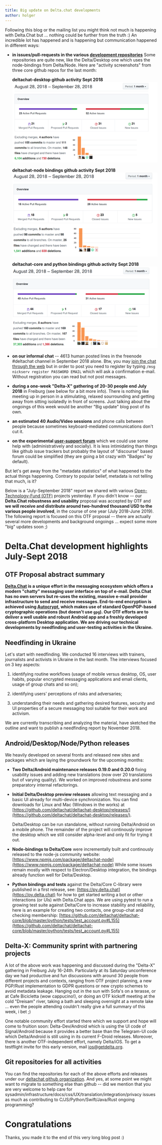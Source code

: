 ```yaml
---
title: Big update on Delta.chat developments 
author: holger
---
```


Following this blog or the mailing list you might think not much is happening
with Delta.Chat but ... nothing could be further from the truth :) 
An incredible lot has happened and is happening but communication 
happened in different ways:

- **in issues/pull-requests in the various [development
  repositories](https://github.com/deltachat)**
  Some repositories are quite new, like the Delta/Desktop one which uses the node-bindings
  from Delta/Node.  Here are "activity screenshots" from three core github repos
  for the last month:

  **deltachat-desktop github activity Sept 2018**
  ![Delta-Desktop](../assets/blog/delta-desktop-sept-2018.png)

  **deltachat-node bindings github activity Sept 2018**
  ![Delta-Core](../assets/blog/delta-node-sept-2018.png)

  **deltachat-core and python bindings github activity Sept 2018**
  ![Delta-Core](../assets/blog/delta-corepy-sept-2018.png)

- **on our informal chat** -- 4613 human posted lines in the
  freenode #deltachat channel in September 2018 alone.  Btw, 
  you may [join the chat through the web](https://webchat.freenode.net/?channels=deltachat) 
  but in order to post you need to register by typing
  `/msg nickserv register PASSWORD EMAIL` which will ask a confirmation
  e-mail. Without registration you can read but not post messages. 

- **during a one-week "Delta-X" gathering of 20-30 people end July
  2018** in Freiburg (see below for a bit more info).  There is nothing like
  meeting up in person in a stimulating, relaxed sourrounding and getting 
  away from sitting isolatedly in front of screens.  Just talking
  about the ongoings of this week would be another "Big update" blog post
  of its own. 

- **an estimated 40 Audio/Video sessions** and phone calls between people 
  because sometimes keyboard-mediated communications don't cut it. 

- **on the experimental [user-support forum](https://support.delta.chat)**
  which we could use some help with (administratively and socially). 
  It is less intimidating than things like github issue trackers
  but probably the layout of "discourse" based forum could be simplified
  (they are going a bit crazy with "Badges" by default).

But let's get away from the "metadata statistics" of what happened to the actual
things happening. Contrary to popular belief, metadata is not telling that much, is it? 

Below is a "July-September 2018" report we shared with 
various [Open-Technology-Fund (OTF)](https://opentech.fund) projects yesterday. If you didn't know -- our **Delta.Chat robustness and usability** proposal was accepted by OTF 
and **we will receive and distribute around two-hundred thousand USD to 
the various people involved**, in the course of one year (July 2018-June 2019).
The following report is focused on this OTF proposal -- there are 
actually several more developments and background ongoings ... expect
some more "big" updates soon ;) 

# Delta.Chat development highlights July-Sept 2018 

## OTF Proposal abstract summary

**[Delta.Chat](https://delta.chat) is a unique effort in the messaging ecosystem which offers a
modern "chatty" messaging user interface on top of e-mail. Delta.Chat has
no own servers but re-uses the existing, massive e-mail provider infrastructure
to send and receive messages. End-to-end encryption is achieved using
[Autocrypt](https://autocrypt.org), which makes use of standard OpenPGP-based cryptographic
operations (but doesn't use `gpg`). Our OTF efforts are to deliver a
well usable and robust Android app and a freshly developed
cross-platform Desktop application.  We are driving our technical
developments by needfinding and user-testing activities in the Ukraine.**


## Needfinding in Ukraine

Let's start with needfinding. We conducted 16 interviews with
trainers, journalists and activists in Ukraine in the last month.
The interviews focused on 3 key aspects:

1. identifying routine workflows (usage of mobile versus desktop, OS,
   user habits, popular encrypted messaging applications and email clients,
   usage of group chats and so on);

2. identifying users' perceptions of risks and adversaries;

3. understanding their needs and gathering desired features, security and
   UI properties of a secure messaging tool suitable for their work and activism.

We are currently transcribing and analyzing the material, have sketched
the outline and want to publish a needfinding report by November 2018.


## Android/Desktop/Node/Python releases

We heavily developed on several fronts and released new sites and packages
which are laying the groundwork for the upcoming months:

- **Two Delta/Android maintenance releases 0.19.0 and 0.20.0** fixing usability issues
  and adding new translations (now over 20 translations but of varying quality).
  We worked on improved robustness and some preparatory internal refactorings.

- **Initial Delta/Desktop preview releases** allowing text messaging
  and a basic UI already for multi-device synchronization.
  You can find downloads for Linux and Mac (Windows in the works) at
  [https://github.com/deltachat/deltachat-desktop/releases/](https://github.com/deltachat/deltachat-desktop/releases/).

  Delta/Desktop can be run standalone,
  without running Delta/Android on a mobile phone. The remainder of
  the project will continously improve the desktop which we still
  consider alpha-level and only fit for trying it out.

- **Node-bindings to Delta/Core** were incrementally built and continously
  released to the node-js community website:
  [https://www.npmjs.com/package/deltachat-node](https://www.npmjs.com/package/deltachat-node)
  While some issues remain mostly with respect to Electron/Desktop
  integration, the bindings already function well for Delta/Desktop.

- **Python bindings and tests** against the Delta/Core 
  C-library were published in a first release, see:
  [https://py.delta.chat](https://py.delta.chat)
  for how to get started writing a bot or other interactions (or UIs)
  with Delta.Chat apps. We are using pytest to run a growing test suite
  against Delta/Core to increase stability and reliability, here
  is an example for creating two contacts, one group-chat and checking
  membership:
  [https://github.com/deltachat/deltachat-core/blob/master/python/tests/test_account.py#L155](https://github.com/deltachat/deltachat-core/blob/master/python/tests/test_account.py#L155)


## Delta-X: Community sprint with partnering projects

A lot of the above work was happening and discussed during the "Delta-X"
gathering in Freiburg July 16-24th. Particularly at its Saturday unconference
day we had productive and fun discussions with around 30 people from different
projects and contexts, ranging from OTF project planning, a new PGP/Rust implementation
to GDPR questions or new crypto schemes to avoid metadata leakage. Hanging out
in the sun with Sofa's on a terasse, or at Cafe Bicicletta (wow cappucino!), 
or doing an OTF kickoff meeting at the cold "Dreisam" river, taking a
bath and sleeping overnight at a remote lake ... even the people attending
couldn't really give a full summary of this week, i bet ;) 

One notable community effort started there which we support and hope will
come to fruition soon: Delta-Dev/Android which is using the UI code of
Signal/Android because it provides a better base than the Telegram-UI
code which Delta/Android is still using in its current F-Droid releases.
Moreover, there is another OTF-independent effort, namely Delta/iOS. To
get a testflight invite for this early version, mail ios@getdelta.org.

## Git repositories for all activities

You can find the repositories for each of the above efforts and releases
under our [deltachat github organization](https://github.com/deltachat).
And yes, at some point we might want to migrate to something else than github --
did we mention that you are very welcome to help care for 
sysadmin/infrastructure/docs/css/UX/translation/integration/privacy
issues as much as contributing to C/JS/Python/Swift/Java/Rust ongoing programming? 

# Congratulations

Thanks, you made it to the end of this very long blog post :) 
